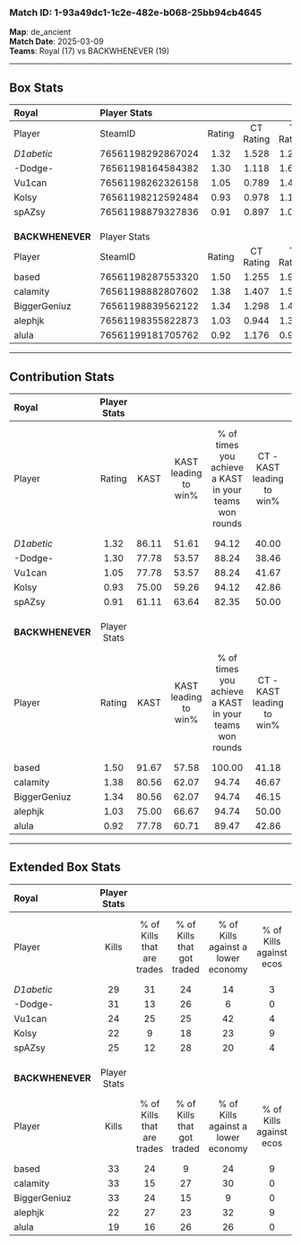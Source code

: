 ### Match ID: 1-93a49dc1-1c2e-482e-b068-25bb94cb4645  
**Map**: de_ancient  
**Match Date**: 2025-03-09  
**Teams**: Royal (17) vs BACKWHENEVER (19)  

---  

## Box Stats  

| **Royal**        | Player Stats      |        |           |          |       |       |       |         |        |      |     |
| :- | :- | :-: | :-: | :-: | :-: | :-: | :-: | :-: | :-: | :-: | :-: |
| Player           | SteamID           | Rating | CT Rating | T Rating | KAST  |  ADR  | Kills | Assists | Deaths | K/D  | HS% |
| _D1abetic_       | 76561198292867024 |  1.32  |   1.528   |  1.228   | 86.11 | 81.5  |  29   |    9    |   24   | 1.21 | 37  |
| -Dodge-          | 76561198164584382 |  1.30  |   1.118   |  1.690   | 77.78 | 95.6  |  31   |   11    |   28   | 1.11 | 38  |
| Vu1can           | 76561198262326158 |  1.05  |   0.789   |  1.413   | 77.78 | 72.5  |  24   |    6    |   27   | 0.89 | 54  |
| Kolsy            | 76561198212592484 |  0.93  |   0.978   |  1.160   | 75.00 | 73.0  |  22   |    8    |   31   | 0.71 | 18  |
| spAZsy           | 76561198879327836 |  0.91  |   0.897   |  1.040   | 61.11 | 72.5  |  25   |    5    |   30   | 0.83 | 40  |
|                  |                   |        |           |          |       |       |       |         |        |      |     |
|                  |                   |        |           |          |       |       |       |         |        |      |     |
|                  |                   |        |           |          |       |       |       |         |        |      |     |
| **BACKWHENEVER** | Player Stats      |        |           |          |       |       |       |         |        |      |     |
| Player           | SteamID           | Rating | CT Rating | T Rating | KAST  |  ADR  | Kills | Assists | Deaths | K/D  | HS% |
| based            | 76561198287553320 |  1.50  |   1.255   |  1.934   | 91.67 | 95.3  |  33   |    9    |   24   | 1.38 | 51  |
| calamity         | 76561198882807602 |  1.38  |   1.407   |  1.539   | 80.56 | 102.6 |  33   |   15    |   29   | 1.14 | 69  |
| BiggerGeniuz     | 76561198839562122 |  1.34  |   1.298   |  1.493   | 80.56 | 84.7  |  33   |    6    |   26   | 1.27 | 21  |
| alephjk          | 76561198355822873 |  1.03  |   0.944   |  1.363   | 75.00 | 70.6  |  22   |   15    |   25   | 0.88 | 40  |
| alula            | 76561199181705762 |  0.92  |   1.176   |  0.943   | 77.78 | 61.5  |  19   |   12    |   27   | 0.70 | 47  |
---  

## Contribution Stats  

| **Royal**        | Player Stats |       |                      |                                                        |                           |                                                             |                          |                                                            |
| :- | :-: | :-: | :-: | :-: | :-: | :-: | :-: | :-: |
| Player           |    Rating    | KAST  | KAST leading to win% | % of times you achieve a KAST in your teams won rounds | CT - KAST leading to win% | CT - % of times you achieve a KAST in your teams won rounds | T - KAST leading to win% | T - % of times you achieve a KAST in your teams won rounds |
| _D1abetic_       |     1.32     | 86.11 |        51.61         |                         94.12                          |           40.00           |                           100.00                            |          62.50           |                           90.91                            |
| -Dodge-          |     1.30     | 77.78 |        53.57         |                         88.24                          |           38.46           |                            83.33                            |          66.67           |                           90.91                            |
| Vu1can           |     1.05     | 77.78 |        53.57         |                         88.24                          |           41.67           |                            83.33                            |          62.50           |                           90.91                            |
| Kolsy            |     0.93     | 75.00 |        59.26         |                         94.12                          |           42.86           |                           100.00                            |          76.92           |                           90.91                            |
| spAZsy           |     0.91     | 61.11 |        63.64         |                         82.35                          |           50.00           |                            83.33                            |          75.00           |                           81.82                            |
|                  |              |       |                      |                                                        |                           |                                                             |                          |                                                            |
|                  |              |       |                      |                                                        |                           |                                                             |                          |                                                            |
|                  |              |       |                      |                                                        |                           |                                                             |                          |                                                            |
| **BACKWHENEVER** | Player Stats |       |                      |                                                        |                           |                                                             |                          |                                                            |
| Player           |    Rating    | KAST  | KAST leading to win% | % of times you achieve a KAST in your teams won rounds | CT - KAST leading to win% | CT - % of times you achieve a KAST in your teams won rounds | T - KAST leading to win% | T - % of times you achieve a KAST in your teams won rounds |
| based            |     1.50     | 91.67 |        57.58         |                         100.00                         |           41.18           |                           100.00                            |          75.00           |                           100.00                           |
| calamity         |     1.38     | 80.56 |        62.07         |                         94.74                          |           46.67           |                           100.00                            |          78.57           |                           91.67                            |
| BiggerGeniuz     |     1.34     | 80.56 |        62.07         |                         94.74                          |           46.15           |                            85.71                            |          75.00           |                           100.00                           |
| alephjk          |     1.03     | 75.00 |        66.67         |                         94.74                          |           50.00           |                            85.71                            |          80.00           |                           100.00                           |
| alula            |     0.92     | 77.78 |        60.71         |                         89.47                          |           42.86           |                            85.71                            |          78.57           |                           91.67                            |
---  

## Extended Box Stats  

| **Royal**        | Player Stats |                            |                            |                                    |                         |                              |                                 |        |                             |                                     |                          |                               |                            |
| :- | :-: | :-: | :-: | :-: | :-: | :-: | :-: | :-: | :-: | :-: | :-: | :-: | :-: |
| Player           |    Kills     | % of Kills that are trades | % of Kills that got traded | % of Kills against a lower economy | % of Kills against ecos | % of Kills that are flawless | % of Kills that are close duels | Deaths | % of Deaths that get traded | % of Deaths against a lower economy | % of Deaths against ecos | % of Deaths that are flawless | % of Deaths that are close |
| _D1abetic_       |      29      |             31             |             24             |                 14                 |            3            |              55              |               14                |   24   |             17              |                 21                  |            0             |              58               |             8              |
| -Dodge-          |      31      |             13             |             26             |                 6                  |            0            |              55              |                6                |   28   |             25              |                 21                  |            0             |              43               |             7              |
| Vu1can           |      24      |             25             |             25             |                 42                 |            4            |              42              |                0                |   27   |             11              |                 22                  |            0             |              48               |             0              |
| Kolsy            |      22      |             9              |             18             |                 23                 |            9            |              64              |                0                |   31   |             29              |                 26                  |            3             |              71               |             0              |
| spAZsy           |      25      |             12             |             28             |                 20                 |            4            |              56              |                4                |   30   |             13              |                 27                  |            3             |              63               |             0              |
|                  |              |                            |                            |                                    |                         |                              |                                 |        |                             |                                     |                          |                               |                            |
|                  |              |                            |                            |                                    |                         |                              |                                 |        |                             |                                     |                          |                               |                            |
|                  |              |                            |                            |                                    |                         |                              |                                 |        |                             |                                     |                          |                               |                            |
| **BACKWHENEVER** | Player Stats |                            |                            |                                    |                         |                              |                                 |        |                             |                                     |                          |                               |                            |
| Player           |    Kills     | % of Kills that are trades | % of Kills that got traded | % of Kills against a lower economy | % of Kills against ecos | % of Kills that are flawless | % of Kills that are close duels | Deaths | % of Deaths that get traded | % of Deaths against a lower economy | % of Deaths against ecos | % of Deaths that are flawless | % of Deaths that are close |
| based            |      33      |             24             |             9              |                 24                 |            9            |              48              |                3                |   24   |             25              |                 13                  |            0             |              50               |             4              |
| calamity         |      33      |             15             |             27             |                 30                 |            0            |              58              |                6                |   29   |             21              |                 24                  |            3             |              45               |             3              |
| BiggerGeniuz     |      33      |             24             |             15             |                 9                  |            0            |              73              |                0                |   26   |             12              |                 19                  |            4             |              85               |             0              |
| alephjk          |      22      |             27             |             23             |                 32                 |            9            |              50              |                5                |   25   |             32              |                 20                  |            0             |              36               |             12             |
| alula            |      19      |             16             |             26             |                 26                 |            0            |              53              |                0                |   27   |             33              |                 15                  |            0             |              56               |             7              |
